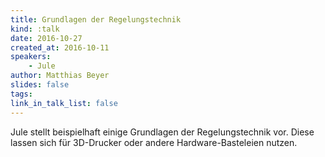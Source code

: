 ```yaml
---
title: Grundlagen der Regelungstechnik
kind: :talk
date: 2016-10-27
created_at: 2016-10-11
speakers:
    - Jule
author: Matthias Beyer
slides: false
tags:
link_in_talk_list: false
---
```


Jule stellt beispielhaft einige Grundlagen der Regelungstechnik vor. Diese
lassen sich für 3D-Drucker oder andere Hardware-Basteleien nutzen.


